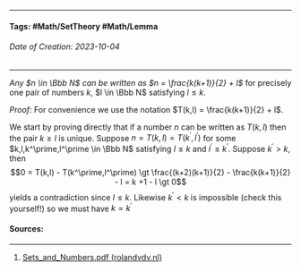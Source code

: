 __________________________________________________________________________
#### **Tags:** #Math/SetTheory #Math/Lemma 
###### *Date of Creation: 2023-10-04*
__________________________________________________________________________

*Any $n \in \Bbb N$ can be written as $n = \frac{k(k+1)}{2} + l$* for precisely one pair of numbers $k$, $l \in \Bbb N$ satisfying $l \le k$. 

*Proof:* For convenience we use the notation $T(k,l) = \frac{k(k+1)}{2} + l$.

We start by proving directly that if a number $n$ can be written as $T(k,l)$ then the pair $k \ge l$ is unique. Suppose $n = T(k,l) = T(k^ \prime, l^ \prime)$ for some $k,l,k^\prime,l^\prime \in \Bbb N$ satisfying $l \le k$ and $l^\prime \le k^\prime$. Suppose $k^\prime \gt k$, then $$0 = T(k,l) - T(k^\prime,l^\prime) \gt \frac{(k+2)(k+1)}{2} - \frac{k(k+1)}{2} - l = k +1 - l \gt 0$$
yields a contradiction since $l \le k$. Likewise $k^\prime \lt k$ is impossible (check this yourself!) so we must have $k = k^\prime$
#### Sources:
__________________________________________________________________________
1. [Sets_and_Numbers.pdf (rolandvdv.nl)](https://www.rolandvdv.nl/Sets_and_Numbers.pdf)